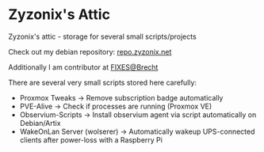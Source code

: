 # Zyzonix's Attic
Zyzonix's attic - storage for several small scripts/projects

Check out my debian repository: [repo.zyzonix.net](https://repo.zyzonix.net/)

Additionally I am contributor at [FIXES@Brecht](https://fixes.brecht-schule.hamburg/)

There are several very small scripts stored here carefully:

- Proxmox Tweaks -> Remove subscription badge automatically
- PVE-Alive -> Check if processes are running (Proxmox VE)
- Observium-Scripts -> Install observium agent via script automatically on Debian/Artix
- WakeOnLan Server (wolserer) -> Automatically wakeup UPS-connected clients after power-loss with a Raspberry Pi
